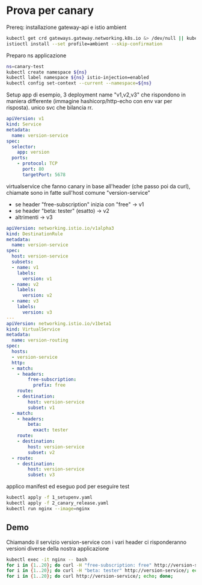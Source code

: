 # Prova per canary

Prereq: installazione gateway-api e istio ambient

```bash
kubectl get crd gateways.gateway.networking.k8s.io &> /dev/null || kubectl apply -f manifests/gateway-api-1.3.0-install.yaml
istioctl install --set profile=ambient --skip-confirmation
```

Preparo ns applicazione

```bash
ns=canary-test
kubectl create namespace ${ns}
kubectl label namespace ${ns} istio-injection=enabled
kubectl config set-context --current --namespace=${ns}
```

Setup app di esempio, 3 deployment name "v1,v2,v3" che rispondono in maniera differente (immagine hashicorp/http-echo con env var per risposta). unico svc che bilancia rr.

```yaml
apiVersion: v1
kind: Service
metadata:
  name: version-service
spec:
  selector:
    app: version
  ports:
    - protocol: TCP
      port: 80
      targetPort: 5678
```

virtualservice che fanno canary in base all'header (che passo poi da curl), chiamate sono in fatte sull'host comune "version-service"

- se header "free-subscription" inizia con "free" -> v1
- se header "beta: tester" (esatto)               -> v2
- altrimenti                                      -> v3

```yaml
apiVersion: networking.istio.io/v1alpha3
kind: DestinationRule
metadata:
  name: version-service
spec:
  host: version-service
  subsets:
  - name: v1
    labels:
      version: v1
  - name: v2
    labels:
      version: v2
  - name: v3
    labels:
      version: v3
---
apiVersion: networking.istio.io/v1beta1
kind: VirtualService
metadata:
  name: version-routing
spec:
  hosts:
  - version-service
  http:
  - match:
    - headers:
        free-subscription:
          prefix: free
    route:
    - destination:
        host: version-service
        subset: v1
  - match:
    - headers:
        beta:
          exact: tester
    route:
    - destination:
        host: version-service
        subset: v2
  - route:
    - destination:
        host: version-service
        subset: v3
```

applico manifest ed eseguo pod per eseguire test

```bash
kubectl apply -f 1_setupenv.yaml
kubectl apply -f 2_canary_release.yaml
kubectl run nginx --image=nginx
```


## Demo

Chiamando il servizio version-service con i vari header ci risponderanno versioni diverse della nostra applicazione

```bash
kubectl exec -it nginx -- bash
for i in {1..20}; do curl -H "free-subscription: free" http://version-service/; echo; done;
for i in {1..20}; do curl -H "beta: tester" http://version-service/; echo; done;
for i in {1..20}; do curl http://version-service/; echo; done;
```
